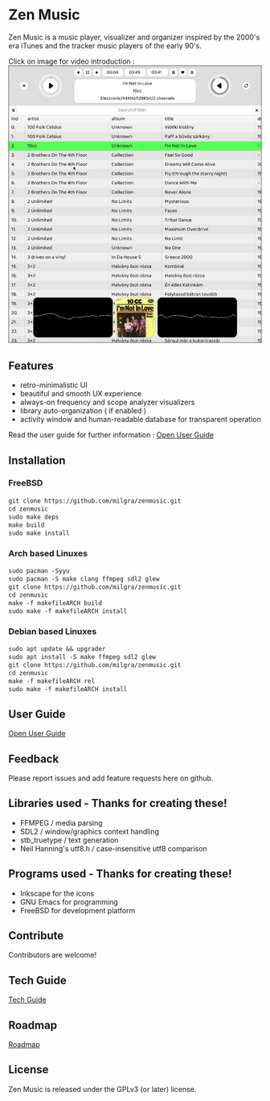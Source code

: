 # Zen Music

Zen Music is a music player, visualizer and organizer inspired by the 2000's era iTunes and the tracker music players of the early 90's.

Click on image for video introduction :
[![alt text](svg/screenshot.jpeg)](https://www.youtube.com/watch?v=bF0g5mw_2P0)

## Features ##

- retro-minimalistic UI
- beautiful and smooth UX experience
- always-on frequency and scope analyzer visualizers
- library auto-organization ( if enabled )
- activity window and human-readable database for transparent operation

Read the user guide for further information : [Open User Guide](doc/USER.md)

## Installation ##

### FreeBSD ###

```
git clone https://github.com/milgra/zenmusic.git
cd zenmusic
sudo make deps
make build
sudo make install
```

### Arch based Linuxes ###

```
sudo pacman -Syyu
sudo pacman -S make clang ffmpeg sdl2 glew
git clone https://github.com/milgra/zenmusic.git
cd zenmusic
make -f makefileARCH build
sudo make -f makefileARCH install
```

### Debian based Linuxes ###

```
sudo apt update && upgrader
sudo apt install -S make ffmpeg sdl2 glew
git clone https://github.com/milgra/zenmusic.git
cd zenmusic
make -f makefileARCH rel
sudo make -f makefileARCH install
```

## User Guide ##

[Open User Guide](doc/USER.md)

## Feedback ##

Please report issues and add feature requests here on github.

## Libraries used - Thanks for creating these! ##

- FFMPEG / media parsing
- SDL2 / window/graphics context handling
- stb_truetype / text generation
- Neil Hanning's utf8.h / case-insensitive utf8 comparison

## Programs used - Thanks for creating these! ##

- Inkscape for the icons
- GNU Emacs for programming
- FreeBSD for development platform

## Contribute ##

Contributors are welcome!

## Tech Guide ##

[Tech Guide](doc/TECH.md)

## Roadmap ##

[Roadmap](doc/ROAD.md)

## License ##

Zen Music is released under the GPLv3 (or later) license.